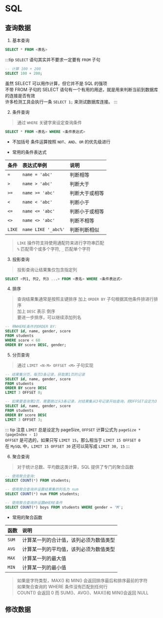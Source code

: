 # SQL

## 查询数据

1. 基本查询

```sql
SELECT * FROM <表名>
```

:::tip `SELECT` 语句其实并不要求一定要有 `FROM` 子句

```sql
-- 计算 100 + 200
SELECT 100 + 200;
```

虽然 SELECT 可以用作计算，但它并不是 SQL 的强项  
不带 FROM 子句的 SELECT 语句有一个有用的用途，就是用来判断当前到数据库的连接是否有效  
许多检测工具会执行一条 `SELECT 1;` 来测试数据库连接。
:::

2. 条件查询

> 通过 `WHERE` 关键字来设定查询条件

```sql
SELECT * FROM <表名> WHERE <条件表达式>
```

- 不加括号 条件运算按照 `NOT`、`AND`、`OR` 的优先级进行

- 常用的条件表达式

| 条件   | 表达式举例          | 说明           |
| ------ | :------------------ | :------------- |
| `=`    | `name = 'abc'`      | 判断相等       |
| `>`    | `name > 'abc'`      | 判断大于       |
| `>=`   | `name >= 'abc'`     | 判断大于或相等 |
| `<`    | `name < 'abc'`      | 判断小于       |
| `<=`   | `name <= 'abc'`     | 判断小于或相等 |
| `<>`   | `name <> 'abc'`     | 判断不相等     |
| `LIKE` | `name LIKE '_abc%'` | 判断判断相似   |

> `LIKE` 操作符支持使用通配符来进行字符串匹配  
> `%` 匹配零个或多个字符, `_` 匹配单个字符

3. 投影查询

> 投影查询让结果集仅包含指定列

```sql
SELECT <列1, 列2, 列3 ...> FROM <表名> WHERE <条件表达式>
```

4. 排序

> 查询结果集通常是按照主键排序 加上 `ORDER BY` 子句根据其他条件排进行排序  
> 加上 `DESC` 表示 倒序  
> 要进一步排序，可以继续添加列名

```sql
-- 带WHERE条件的ORDER BY:
SELECT id, name, gender, score
FROM students
WHERE score < 60
ORDER BY score DESC, gender;
```

5. 分页查询

> 通过 `LIMIT <N-M> OFFSET <M>` 子句实现

```sql
-- 结果集分页，每页3条记录，获取第1页的记录
SELECT id, name, gender, score
FROM students
ORDER BY score DESC
LIMIT 3 OFFSET 0;

-- 如果要查询第2页，需要跳过头3条记录，对结果集从3号记录开始查询，把OFFSET设定为3
SELECT id, name, gender, score
FROM students
ORDER BY score DESC
LIMIT 3 OFFSET 3;
```

::: tip 注意
`LIMIT` 总是设定为 pageSize, `OFFSET` 计算公式为 `pageSize * (pageIndex - 1)`  
`OFFSET` 是可选的，如果只写 `LIMIT 15`，那么相当于 `LIMIT 15 OFFSET 0`  
在 `MySQL` 中，`LIMIT 15 OFFSET 30` 还可以简写成 `LIMIT 30, 15`
:::

6. 聚合查询

> 对于统计总数、平均数这类计算，SQL 提供了专门的聚合函数

```sql
-- 使用聚合查询:
SELECT COUNT(*) FROM students;

-- 使用聚合查询并设置结果集的列名为 num
SELECT COUNT(*) num FROM students;

-- 使用聚合查询并设置WHERE条件
SELECT COUNT(*) boys FROM students WHERE gender = 'M';
```

- 常用的聚合函数

| 函数  | 说明                                   |
| ----- | :------------------------------------- |
| `SUM` | 计算某一列的合计值，该列必须为数值类型 |
| `AVG` | 计算某一列的平均值，该列必须为数值类型 |
| `MAX` | 计算某一列的最大值                     |
| `MIN` | 计算某一列的最小值                     |

> 如果是字符类型，MAX() 和 MIN() 会返回排序最后和排序最前的字符  
> 如果聚合查询的 WHERE 条件没有匹配到任何行  
> COUNT() 会返回 0 而 SUM()、AVG()、MAX()和 MIN()会返回 NULL

## 修改数据
